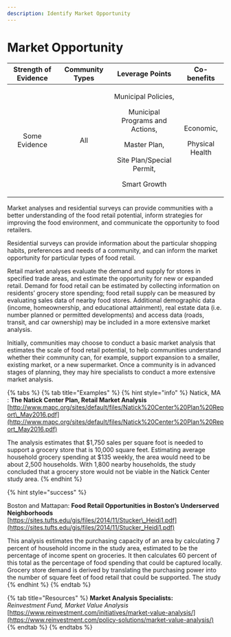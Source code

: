```yaml
---
description: Identify Market Opportunity
---
```


# Market Opportunity

<table>
  <thead>
    <tr>
      <th style="text-align:center">Strength of Evidence</th>
      <th style="text-align:center">Community Types</th>
      <th style="text-align:center">Leverage Points</th>
      <th style="text-align:center">Co-benefits</th>
    </tr>
  </thead>
  <tbody>
    <tr>
      <td style="text-align:center">Some Evidence</td>
      <td style="text-align:center">All</td>
      <td style="text-align:center">
        <p>Municipal Policies,</p>
        <p>Municipal Programs and Actions,</p>
        <p>Master Plan,</p>
        <p>Site Plan/Special Permit,</p>
        <p>Smart Growth</p>
      </td>
      <td style="text-align:center">
        <p>Economic,</p>
        <p>Physical Health</p>
      </td>
    </tr>
  </tbody>
</table>

Market analyses and residential surveys can provide communities with a better understanding of the food retail potential, inform strategies for improving the food environment, and communicate the opportunity to food retailers.

Residential surveys can provide information about the particular shopping habits, preferences and needs of a community, and can inform the market opportunity for particular types of food retail.

Retail market analyses evaluate the demand and supply for stores in specified trade areas, and estimate the opportunity for new or expanded retail. Demand for food retail can be estimated by collecting information on residents’ grocery store spending; food retail supply can be measured by evaluating sales data of nearby food stores. Additional demographic data \(income, homeownership, and educational attainment\), real estate data \(i.e. number planned or permitted developments\) and access data \(roads, transit, and car ownership\) may be included in a more extensive market analysis.

Initially, communities may choose to conduct a basic market analysis that estimates the scale of food retail potential, to help communities understand whether their community can, for example, support expansion to a smaller, existing market, or a new supermarket. Once a community is in advanced stages of planning, they may hire specialists to conduct a more extensive market analysis.

{% tabs %}
{% tab title="Examples" %}
{% hint style="info" %}
Natick, MA: **The Natick Center Plan, Retail Market Analysis** [http://www.mapc.org/sites/default/files/Natick%20Center%20Plan%20Report\_May2016.pdf](http://www.mapc.org/sites/default/files/Natick%20Center%20Plan%20Report_May2016.pdf)

The analysis estimates that $1,750 sales per square foot is needed to support a grocery store that is 10,000 square feet. Estimating average household grocery spending at $135 weekly, the area would need to be about 2,500 households. With 1,800 nearby households, the study concluded that a grocery store would not be viable in the Natick Center study area.
{% endhint %}

{% hint style="success" %}
Boston and Mattapan: **Food Retail Opportunities in Boston’s Underserved Neighborhoods** [https://sites.tufts.edu/gis/files/2014/11/Stucker\_Heidi1.pdf](https://sites.tufts.edu/gis/files/2014/11/Stucker_Heidi1.pdf) 

This analysis estimates the purchasing capacity of an area by calculating 7 percent of household income in the study area, estimated to be the percentage of income spent on groceries. It then calculates 60 percent of this total as the percentage of food spending that could be captured locally. Grocery store demand is derived by translating the purchasing power into the number of square feet of food retail that could be supported. The study
{% endhint %}
{% endtab %}

{% tab title="Resources" %}
**Market Analysis Specialists:**  
_Reinvestment Fund, Market Value Analysis_  
[https://www.reinvestment.com/initiatives/market-value-analysis/](https://www.reinvestment.com/policy-solutions/market-value-analysis/)
{% endtab %}
{% endtabs %}

